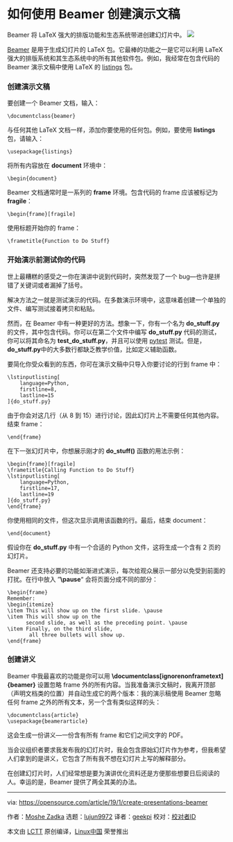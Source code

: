 [#]: collector: (lujun9972)
[#]: translator: (geekpi)
[#]: reviewer: ( )
[#]: publisher: ( )
[#]: url: ( )
[#]: subject: (How to create presentations with Beamer)
[#]: via: (https://opensource.com/article/19/1/create-presentations-beamer)
[#]: author: (Moshe Zadka https://opensource.com/users/moshez)

如何使用 Beamer 创建演示文稿
======
Beamer 将 LaTeX 强大的排版功能和生态系统带进创建幻灯片中。
![](https://opensource.com/sites/default/files/styles/image-full-size/public/lead-images/bus_presentation.png?itok=CQeyO61b)

[Beamer][1] 是用于生成幻灯片的 LaTeX 包。它最棒的功能之一是它可以利用 LaTeX 强大的排版系统和其生态系统中的所有其他软件包。例如，我经常在包含代码的 Beamer 演示文稿中使用 LaTeX 的 [listings][2] 包。

### 创建演示文稿

要创建一个 Beamer 文档，输入：

```
\documentclass{beamer}
```

与任何其他 LaTeX 文档一样，添加你要使用的任何包。例如，要使用 **listings** 包，请输入：

```
\usepackage{listings}
```

将所有内容放在 **document** 环境中：

```
\begin{document}
```

Beamer 文档通常时是一系列的 **frame** 环境。包含代码的 frame 应该被标记为 **fragile**：

```
\begin{frame}[fragile]
```

使用标题开始你的 frame：

```
\frametitle{Function to Do Stuff}
```

### 开始演示前测试你的代码

世上最糟糕的感受之一你在演讲中说到代码时，突然发现了一个 bug—也许是拼错了关键词或者漏掉了括号。

解决方法之一就是测试演示的代码。在多数演示环境中，这意味着创建一个单独的文件、编写测试接着拷贝和粘贴。

然而，在 Beamer 中有一种更好的方法。想象一下，你有一个名为 **do_stuff.py** 的文件，其中包含代码。你可以在第二个文件中编写 **do_stuff.py** 代码的测试，你可以将其命名为 **test_do_stuff.py**，并且可以使用 [pytest][3] 测试。但是，**do_stuff.py**中的大多数行都缺乏教学价值，比如定义辅助函数。

要简化你受众看到的东西，你可在演示文稿中只导入你要讨论的行到 frame 中：

```
\lstinputlisting[
    language=Python,
    firstline=8,
    lastline=15
]{do_stuff.py}
```

由于你会对这几行（从 8 到 15）进行讨论，因此幻灯片上不需要任何其他内容。结束 frame：

```
\end{frame}
```

在下一张幻灯片中，你想展示刚才的 **do_stuff()** 函数的用法示例：

```
\begin{frame}[fragile]
\frametitle{Calling Function to Do Stuff}
\lstinputlisting[
    language=Python,
    firstline=17,
    lastline=19
]{do_stuff.py}
\end{frame}
```

你使用相同的文件，但这次显示调用该函数的行。最后，结束 document：

```
\end{document}
```

假设你在 **do_stuff.py** 中有一个合适的 Python 文件，这将生成一个含有 2 页的幻灯片。

Beamer 还支持必要的功能如渐进式演示，每次给观众展示一部分以免受到前面的打扰。在行中放入 ”**\pause**“ 会将页面分成不同的部分：

```
\begin{frame}
Remember:
\begin{itemize}
\item This will show up on the first slide. \pause
\item This will show up on the
      second slide, as well as the preceding point. \pause
\item Finally, on the third slide,
       all three bullets will show up.
\end{frame}
```

### 创建讲义

Beamer 中我最喜欢的功能是你可以用 **\documentclass[ignorenonframetext]{beamer}** 设置忽略 frame 外的所有内容。当我准备演示文稿时，我离开顶部（声明文档类的位置）并自动生成它的两个版本：我的演示稿使用 Beamer 忽略任何 frame 之外的所有文本，另一个含有类似这样的头：

```
\documentclass{article}
\usepackage{beamerarticle}
```

这会生成一份讲义—一份含有所有 frame 和它们之间文字的 PDF。

当会议组织者要求我发布我的幻灯片时，我会包含原始幻灯片作为参考，但我希望人们拿到的是讲义，它包含了所有我不想在幻灯片上写的解释部分。

在创建幻灯片时，人们经常想是要为演讲优化资料还是方便那些想要日后阅读的人。幸运的是，Beamer 提供了两全其美的办法。

--------------------------------------------------------------------------------

via: https://opensource.com/article/19/1/create-presentations-beamer

作者：[Moshe Zadka][a]
选题：[lujun9972][b]
译者：[geekpi](https://github.com/geekpi)
校对：[校对者ID](https://github.com/校对者ID)

本文由 [LCTT](https://github.com/LCTT/TranslateProject) 原创编译，[Linux中国](https://linux.cn/) 荣誉推出

[a]: https://opensource.com/users/moshez
[b]: https://github.com/lujun9972
[1]: https://www.overleaf.com/learn/latex/Beamer
[2]: https://www.overleaf.com/learn/latex/Code_listing
[3]: https://docs.pytest.org/en/latest/